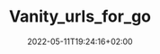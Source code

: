 ---
title: "Vanity_urls_for_go"
date: 2022-05-11T19:24:16+02:00
draft: true
weight: 0
tags: []
cover:
    image: "img/header.jpg"
    alt: "Header image alt text"
    caption: "header image caption"
    relative: true
---